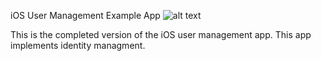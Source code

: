iOS User Management Example App
![alt text](https://www.eweek.com/imagesvr_ez/b2bezp/2019/02/Red.Lambda.jpg "Red Lambda Logo")

This is the completed version of the iOS user management app. This app implements identity managment. 
